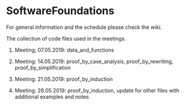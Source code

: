 # SoftwareFoundations
For general information and the schedule please check the wiki.

The collection of code files used in the meetings.

1. Meeting; 07.05.2019:
data_and_functions

2. Meeting: 14.05.2019:
proof_by_case_analysis, proof_by_rewriting, proof_by_simplification

3. Meeting: 21.05.2019:
proof_by_induction

4. Meeting: 28.05.2019:
proof_by_induction, update for other files with additional examples and notes
